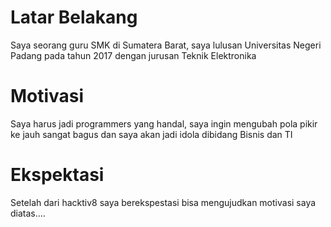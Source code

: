 # Latar Belakang
Saya seorang guru SMK di Sumatera Barat, saya lulusan Universitas Negeri Padang pada tahun 2017 dengan jurusan Teknik Elektronika

# Motivasi
Saya harus jadi programmers yang handal, saya ingin mengubah pola pikir ke jauh sangat bagus dan saya akan jadi idola dibidang Bisnis dan TI

# Ekspektasi
Setelah dari hacktiv8 saya berekspestasi bisa mengujudkan motivasi saya diatas....
